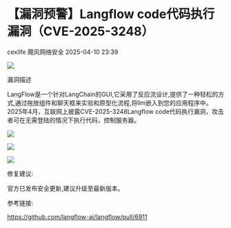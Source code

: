 #  【漏洞预警】Langflow code代码执行漏洞（CVE-2025-3248）   
cexlife  飓风网络安全   2025-04-10 23:39  
  
![](https://mmbiz.qpic.cn/mmbiz_png/ibhQpAia4xu03TeddEuddQTRGSA4xK0miasaY1pWmTcHQ9mrW0Fn7vy9kompe4IUJVw0gzgzBKmjgavO8Ms8YSLmQ/640?wx_fmt=png&from=appmsg "")  
  
漏洞描述  
  
LangFlow是一个针对LangChain的GUI,它采用了反应流设计,提供了一种轻松的方式,通过拖放组件和聊天框来实验和原型化流程,将llm嵌入到您的应用程序中。2025年4月，互联网上披露CVE-2025-3248Langflow code代码执行漏洞，攻击者可在无需登陆的情况下执行代码，控制服务器。  
  
![](https://mmbiz.qpic.cn/mmbiz_png/ibhQpAia4xu03TeddEuddQTRGSA4xK0mias5pibOBHwWdKh2icu775V751aSicibJj8kkHfr229x1VKR0sI7hVniaiaUO2Q/640?wx_fmt=png&from=appmsg "")  
  
![](https://mmbiz.qpic.cn/mmbiz_png/ibhQpAia4xu03TeddEuddQTRGSA4xK0miasKfYppoibs5WUDmcy3KLgcoFktia4hPU7fHKlSpHFYTibErSyxVtSwRdUA/640?wx_fmt=png&from=appmsg "")  
  
![](https://mmbiz.qpic.cn/mmbiz_png/ibhQpAia4xu03TeddEuddQTRGSA4xK0miasIZSia5wc2LKGPqL4Qh4tPfwzdZj4v9eiciaAq5d25yDr8DTKGicEicFkVlg/640?wx_fmt=png&from=appmsg "")  
  
修复建议:  
  
官方已发布安全更新,建议升级至最新版本。   
  
参考链接:  
  
https://github.com/langflow-ai/langflow/pull/6911  
  
  
